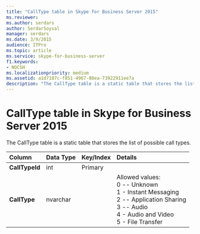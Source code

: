 ```yaml
---
title: "CallType table in Skype for Business Server 2015"
ms.reviewer: 
ms.author: serdars
author: SerdarSoysal
manager: serdars
ms.date: 3/9/2015
audience: ITPro
ms.topic: article
ms.service: skype-for-business-server
f1.keywords:
- NOCSH
ms.localizationpriority: medium
ms.assetid: a1d7187c-f851-4967-88ea-73922911ee7a
description: "The CallType table is a static table that stores the list of possible call types."
---
```


# CallType table in Skype for Business Server 2015
 
The CallType table is a static table that stores the list of possible call types.
  
|**Column**|**Data Type**|**Key/Index**|**Details**|
|:-----|:-----|:-----|:-----|
|**CallTypeId** <br/> |int  <br/> |Primary  <br/> ||
|**CallType** <br/> |nvarchar  <br/> || Allowed values: <br/>  0 -- Unknown <br/>  1 - Instant Messaging <br/>  2 -- Application Sharing <br/>  3 -- Audio <br/>  4 - Audio and Video <br/>  5 - File Transfer <br/> |
   

